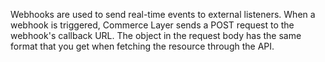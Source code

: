 Webhooks are used to send real-time events to external listeners.
When a webhook is triggered, Commerce Layer sends a POST request to the webhook's callback URL.
The object in the request body has the same format that you get when fetching the resource through the API.
